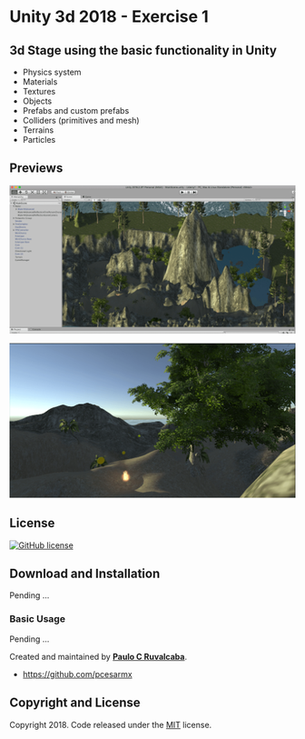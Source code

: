 # Unity 3d 2018 - Exercise 1

## 3d Stage using the basic functionality in Unity
* Physics system
* Materials 
* Textures 
* Objects
* Prefabs and custom prefabs
* Colliders (primitives and mesh)
* Terrains
* Particles

## Previews
![Portfolio Preview1](https://raw.githubusercontent.com/pcesarmx/unity-3d/master/Previews/preview1.png)

![Portfolio Preview1](https://raw.githubusercontent.com/pcesarmx/unity-3d/master/Previews/preview2.png)


## License
[![GitHub license](https://img.shields.io/badge/license-MIT-blue.svg)](https://github.com/pcesarmx/unity-3d/blob/master/LICENSE)

## Download and Installation
Pending ...

### Basic Usage
Pending ...

Created and maintained by **[Paulo C Ruvalcaba](http://pruvalcaba.com/)**.

* https://github.com/pcesarmx

## Copyright and License

Copyright 2018. Code released under the [MIT](https://github.com/pcesarmx/unity-3d/blob/master/LICENSE) license.
